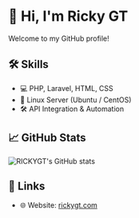 # 👋 Hi, I'm Ricky GT

Welcome to my GitHub profile!

## 🛠️ Skills
- 💻 PHP, Laravel, HTML, CSS
- 🐧 Linux Server (Ubuntu / CentOS)
- 🛠️ API Integration & Automation

## 📈 GitHub Stats
![RICKYGT's GitHub stats](http://github-profile-summary-cards.vercel.app/api/cards/profile-details?username=RICKYGT&theme=vue)

## 🔗 Links
- 🌐 Website: [rickygt.com](https://rickygt.com)
